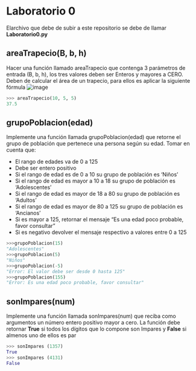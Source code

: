 # Laboratorio 0
Elarchivo que debe de subir a este repositorio se debe de llamar **Laboratorio0.py**

## areaTrapecio(B, b, h)
Hacer una función llamado areaTrapecio que contenga 3 parámetros de entrada (B, b, h), los tres valores deben ser Enteros y mayores a CERO. 
Deben de calcular el área de un trapecio, para ellos es aplicar la siguiente fórmula
![image](https://github.com/Taller-a-la-Programacion/2022-S1-Laboratorio-0/assets/1167750/a3e0aa1c-fcae-4fc8-84ed-25e18609f79b)

```python
>>> areaTrapecio(10, 5, 5)
37.5
```
## grupoPoblacion(edad)
Implemente una función llamada grupoPoblacion(edad) que retorne el grupo de población que pertenece una persona según su edad.
Tomar en cuenta que:
-	El rango de edades va de 0 a 125
-	Debe ser entero positivo
-	Si el rango de edad es de 0 a 10 su grupo de población es ‘Niños’
-	Si el rango de edad es mayor a 10 a 18 su grupo de población es ‘Adolescentes’
-	Si el rango de edad es mayor de 18 a 80 su grupo de población es ‘Adultos’
-	Si el rango de edad es mayor de 80 a 125 su grupo de población es ‘Ancianos’
-	Si es mayor a 125, retornar el mensaje “Es una edad poco probable, favor consultar”
-	Si es negativo devolver el mensaje respectivo a valores entre 0 a 125

```python
>>>grupoPoblacion(15)
"Adolescentes"
>>>grupoPoblacion(5)
"Niños"
>>>grupoPoblacion(-5)
"Error: El valor debe ser desde 0 hasta 125"
>>>grupoPoblacion(155)
"Error: Es una edad poco probable, favor consultar"
```
## sonImpares(num)
Implemente una función llamada sonImpares(num) que reciba como argumentos un número entero positivo mayor a cero. La función debe retornar **True** si todos los dígitos que lo compone son Impares y **False** si almenos uno de ellos es par

```python
>>> sonImpares (1357)
True
>>> sonImpares (4131) 
False

```
